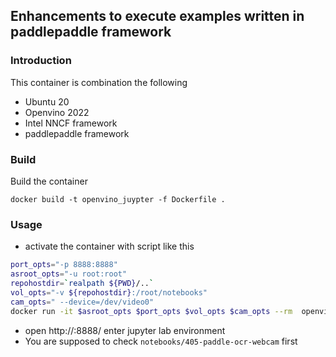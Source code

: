 ## Enhancements to execute examples written in paddlepaddle framework

### Introduction
This container is combination the following
* Ubuntu 20
* Openvino 2022
* Intel NNCF framework
* paddlepaddle framework

### Build
Build the container
```
docker build -t openvino_juypter -f Dockerfile .
```

### Usage 

* activate the container with script like this
``` sh
port_opts="-p 8888:8888"
asroot_opts="-u root:root"
repohostdir=`realpath ${PWD}/..`
vol_opts="-v ${repohostdir}:/root/notebooks"
cam_opts=" --device=/dev/video0"
docker run -it $asroot_opts $port_opts $vol_opts $cam_opts --rm  openvino_juypter 
```
* open http://<container host>:8888/ enter jupyter lab environment
* You are supposed to check `notebooks/405-paddle-ocr-webcam` first


